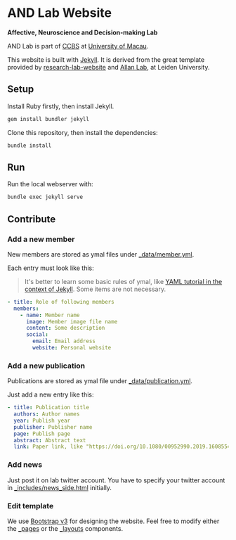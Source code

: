 # AND Lab Website

**Affective, Neuroscience and Decision-making Lab**

AND Lab is part of [CCBS](https://ccbs.ici.um.edu.mo) at [University of Macau](https://um.edu.mo).

This website is built with [Jekyll](https://jekyllrb.com/). It is derived from the great template provided by [research-lab-website](https://github.com/ericdaat/research-lab-website) and [Allan Lab](https://www.allanlab.org/aboutwebsite.html), at Leiden University.
## Setup

Install Ruby firstly, then install Jekyll.

``` bash
gem install bundler jekyll
```

Clone this repository, then install the dependencies:

``` bash
bundle install
```

## Run

Run the local webserver with:

``` bash
bundle exec jekyll serve
```

## Contribute

### Add a new member

New members are stored as ymal files under
[_data/member.yml](_data/member.yml).

Each entry must look like this:

> It's better to learn some basic rules of ymal, like [YAML tutorial in the context of Jekyll](https://idratherbewriting.com/documentation-theme-jekyll/mydoc_yaml_tutorial). Some items are not necessary.

``` yaml
- title: Role of following members
  members:
    - name: Member name
      image: Member image file name
      content: Some description
      social:
        email: Email address
        website: Personal website
```

### Add a new publication

Publications are stored as ymal file under
[_data/publication.yml](_data/publication.yml).

Just add a new entry like this:

``` yml
- title: Publication title
  authors: Author names
  year: Publish year
  publisher: Publisher name
  page: Publish page
  abstract: Abstract text
  link: Paper link, like "https://doi.org/10.1080/00952990.2019.1608554"

```

### Add news

Just post it on lab twitter account. You have to specify your twitter account in [_includes/news_side.html](_includes/news_side.html) initially.

### Edit template

We use [Bootstrap v3](https://getbootstrap.com/) for designing the website.
Feel free to modify either the [_pages](_pages/) or the
[_layouts](_layouts/) components.
